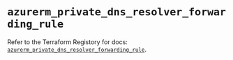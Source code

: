 # `azurerm_private_dns_resolver_forwarding_rule`

Refer to the Terraform Registory for docs: [`azurerm_private_dns_resolver_forwarding_rule`](https://www.terraform.io/docs/providers/azurerm/r/private_dns_resolver_forwarding_rule).
